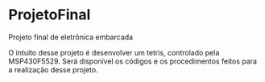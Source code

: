 # ProjetoFinal
Projeto final de eletrônica embarcada

O intuito desse projeto é desenvolver um tetris, controlado pela MSP430F5529.
Será disponível os códigos e os procedimentos feitos para a realização desse projeto. 
